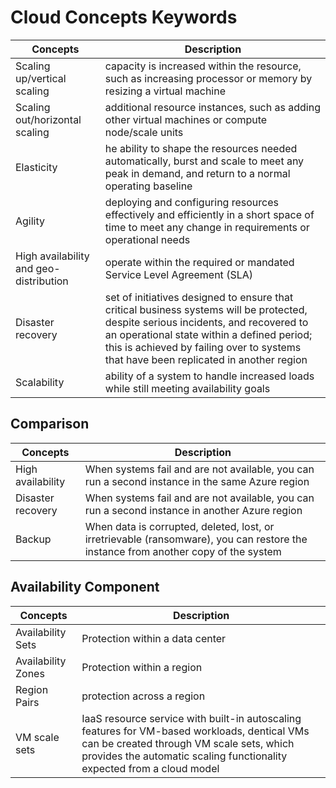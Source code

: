# Cloud Concepts Keywords
| Concepts | Description |
| --- | --- |
| Scaling up/vertical scaling | capacity is increased within the resource, such as increasing processor or memory by resizing a virtual machine |
| Scaling out/horizontal scaling | additional resource instances, such as adding other virtual machines or compute node/scale units |
| Elasticity | he ability to shape the resources needed automatically, burst and scale to meet any peak in demand, and return to a normal operating baseline |
| Agility | deploying and configuring resources effectively and efficiently in a short space of time to meet any change in requirements or operational needs |
| High availability and geo-distribution | operate within the required or mandated Service Level Agreement (SLA) |
| Disaster recovery | set of initiatives designed to ensure that critical business systems will be protected, despite serious incidents, and recovered to an operational state within a defined period; this is achieved by failing over to systems that have been replicated in another region |
| Scalability | ability of a system to handle increased loads while still meeting availability goals |

## Comparison
| Concepts | Description |
| --- | --- |
| High availability | When systems fail and are not available, you can run a second instance in the same Azure region |
| Disaster recovery | When systems fail and are not available, you can run a second instance in another Azure region |
| Backup | When data is corrupted, deleted, lost, or irretrievable (ransomware), you can restore the instance from another copy of the system |

## Availability Component
| Concepts | Description |
| --- | --- |
| Availability Sets | Protection within a data center |
| Availability Zones | Protection within a region |
| Region Pairs | protection across a region | 
| VM scale sets | IaaS resource service with built-in autoscaling features for VM-based workloads, dentical VMs can be created through VM scale sets, which provides the automatic scaling functionality expected from a cloud model |
